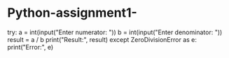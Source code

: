 # Python-assignment1-
try:
    a = int(input("Enter numerator: "))
    b = int(input("Enter denominator: "))
    result = a / b
    print("Result:", result)
except ZeroDivisionError as e:
    print("Error:", e)
